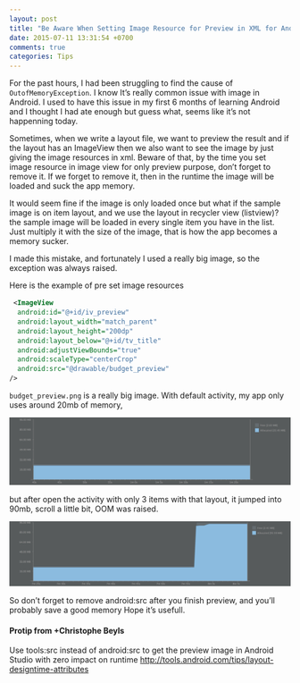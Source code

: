 ```yaml
---
layout: post
title: "Be Aware When Setting Image Resource for Preview in XML for Android"
date: 2015-07-11 13:31:54 +0700
comments: true
categories: Tips
---
```


For the past hours, I had been struggling to find the cause of `OutofMemoryException`. I know It’s really common issue with image in Android. I used to have this issue in my first 6 months of learning Android and I thought I had ate enough but guess what, seems like it’s not happenning today.

<!--more-->

Sometimes, when we write a layout file, we want to preview the result and if the layout has an ImageView then we also want to see the image by just giving the image resources in xml. Beware of that, by the time you set image resource in image view for only preview purpose, don’t forget to remove it. If we forget to remove it, then in the runtime the image will be loaded and suck the app memory.

It would seem fine if the image is only loaded once but what if the sample image is on item layout, and we use the layout in recycler view (listview)? the sample image will be loaded in every single item you have in the list. Just multiply it with the size of the image, that is how the app becomes a memory sucker.

I made this mistake, and fortunately I used a really big image, so the exception was always raised.

Here is the example of pre set image resources

``` xml
 <ImageView
  android:id="@+id/iv_preview"
  android:layout_width="match_parent"
  android:layout_height="200dp"
  android:layout_below="@+id/tv_title"
  android:adjustViewBounds="true"
  android:scaleType="centerCrop"
  android:src="@drawable/budget_preview"
/>
```

`budget_preview.png` is a really big image. With default activity, my app only uses around 20mb of memory,

![](/images/post/ram_usage_1.png)

but after open the activity with only 3 items with that layout, it jumped into 90mb, scroll a little bit, OOM was raised.

![](/images/post/ram_usage_2.png)

So don’t forget to remove android:src after you finish preview, and you’ll probably save a good memory
Hope it’s usefull.

#### Protip from +Christophe Beyls

Use tools:src instead of android:src to get the preview image in Android Studio with zero impact on runtime http://tools.android.com/tips/layout-designtime-attributes


